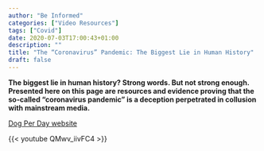 ```yaml
---
author: "Be Informed"
categories: ["Video Resources"]
tags: ["Covid"]
date: 2020-07-03T17:00:43+01:00
description: ""
title: "The “Coronavirus” Pandemic: The Biggest Lie in Human History"
draft: false
---
```


**The biggest lie in human history? Strong words. But not strong enough. Presented here on this page are resources and evidence proving that the so-called “coronavirus pandemic” is a deception perpetrated in collusion with mainstream media.**

[Dog Per Day website](https://dogperday.com/coronavirus-pandemic-biggest-lie-in-human-history/) 

{{< youtube QMwv_iivFC4 >}}